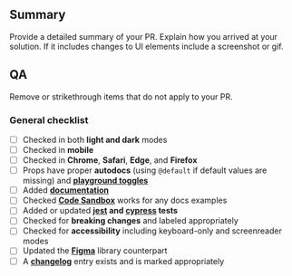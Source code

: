 ## Summary

Provide a detailed summary of your PR. Explain how you arrived at your solution. If it includes changes to UI elements include a screenshot or gif.

## QA

Remove or strikethrough items that do not apply to your PR.

### General checklist

- [ ] Checked in both **light and dark** modes
- [ ] Checked in **mobile**
- [ ] Checked in **Chrome**, **Safari**, **Edge**, and **Firefox**
- [ ] Props have proper **autodocs** (using `@default` if default values are missing) and **[playground toggles](https://github.com/elastic/eui/blob/main/wiki/contributing-to-eui/documenting/playgrounds.md)**
- [ ] Added **[documentation](https://github.com/elastic/eui/blob/main/wiki/contributing-to-eui/documenting)**
- [ ] Checked **[Code Sandbox](https://codesandbox.io/)** works for any docs examples
- [ ] Added or updated **[jest](https://github.com/elastic/eui/blob/main/wiki/contributing-to-eui/testing/unit-testing.md) and [cypress](https://github.com/elastic/eui/blob/main/wiki/contributing-to-eui/testing/cypress-testing.md) tests**
- [ ] Checked for **breaking changes** and labeled appropriately
- [ ] Checked for **accessibility** including keyboard-only and screenreader modes
- [ ] Updated the **[Figma](https://www.figma.com/community/file/964536385682658129)** library counterpart
- [ ] A **[changelog](https://github.com/elastic/eui/blob/main/wiki/contributing-to-eui/documenting/changelogs.md)** entry exists and is marked appropriately
